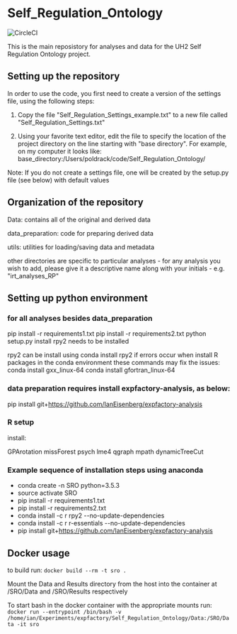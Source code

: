 # Self_Regulation_Ontology
![CircleCI](https://circleci.com/gh/poldrack/Self_Regulation_Ontology.svg?style=svg&circle-token=c2c503d9ef106e45769fa00ca689b3b10d882c9d)

This is the main reposistory for analyses and data for the UH2 Self Regulation Ontology project.

## Setting up the repository

In order to use the code, you first need to create a version of the settings file, using the following steps:

1. Copy the file "Self_Regulation_Settings_example.txt" to a new file called "Self_Regulation_Settings.txt"

2. Using your favorite text editor, edit the file to specify the location of the project directory on the line 
starting with "base directory".  For example, on my computer it looks like:
base_directory:/Users/poldrack/code/Self_Regulation_Ontology/

Note: If you do not create a settings file, one will be created by the setup.py file (see below) with default values

## Organization of the repository

Data: contains all of the original and derived data

data_preparation: code for preparing derived data

utils: utilities for loading/saving data and metadata

other directories are specific to particular analyses - for any analysis you wish to add, please give it a descriptive name along with your initials - e.g. "irt_analyses_RP"


## Setting up python environment

### for all analyses besides data_preparation
pip install -r requirements1.txt
pip install -r requirements2.txt
python setup.py install
rpy2 needs to be installed

rpy2 can be install using conda install rpy2
if errors occur when install R packages in the conda environment these commands may fix the issues:
conda install gxx_linux-64
conda install gfortran_linux-64

### data preparation requires install expfactory-analysis, as below:
pip install git+https://github.com/IanEisenberg/expfactory-analysis

### R setup
install:

GPArotation
missForest
psych
lme4
qgraph
mpath
dynamicTreeCut

### Example sequence of installation steps using anaconda
* conda create -n SRO python=3.5.3
* source activate SRO
* pip install -r requirements1.txt
* pip install -r requirements2.txt
* conda install -c r rpy2 --no-update-dependencies
* conda install -c r r-essentials --no-update-dependencies
* pip install git+https://github.com/IanEisenberg/expfactory-analysis

## Docker usage

to build run:
`docker build --rm -t sro .`

Mount the Data and Results directory from the host into the container at /SRO/Data and /SRO/Results respectively

To start bash in the docker container with the appropriate mounts run:
`docker run --entrypoint /bin/bash -v /home/ian/Experiments/expfactory/Self_Regulation_Ontology/Data:/SRO/Data -it sro`
